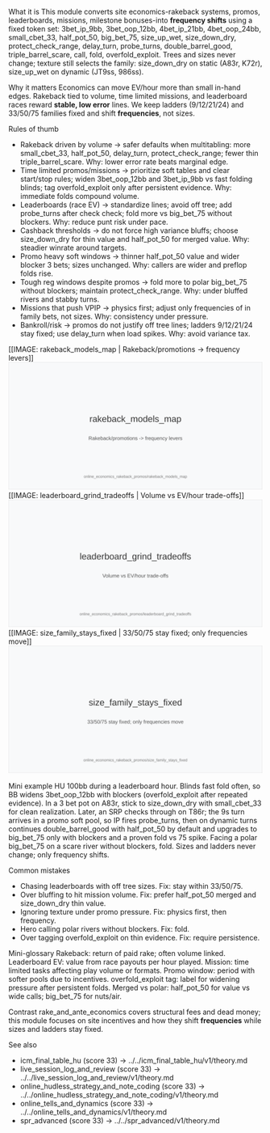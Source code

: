 What it is
This module converts site economics-rakeback systems, promos, leaderboards, missions, milestone bonuses-into **frequency shifts** using a fixed token set: 3bet_ip_9bb, 3bet_oop_12bb, 4bet_ip_21bb, 4bet_oop_24bb, small_cbet_33, half_pot_50, big_bet_75, size_up_wet, size_down_dry, protect_check_range, delay_turn, probe_turns, double_barrel_good, triple_barrel_scare, call, fold, overfold_exploit. Trees and sizes never change; texture still selects the family: size_down_dry on static (A83r, K72r), size_up_wet on dynamic (JT9ss, 986ss).

Why it matters
Economics can move EV/hour more than small in-hand edges. Rakeback tied to volume, time limited missions, and leaderboard races reward **stable, low error** lines. We keep ladders (9/12/21/24) and 33/50/75 families fixed and shift **frequencies**, not sizes.

Rules of thumb

* Rakeback driven by volume -> safer defaults when multitabling: more small_cbet_33, half_pot_50, delay_turn, protect_check_range; fewer thin triple_barrel_scare. Why: lower error rate beats marginal edge.
* Time limited promos/missions -> prioritize soft tables and clear start/stop rules; widen 3bet_oop_12bb and 3bet_ip_9bb vs fast folding blinds; tag overfold_exploit only after persistent evidence. Why: immediate folds compound volume.
* Leaderboards (race EV) -> standardize lines; avoid off tree; add probe_turns after check check; fold more vs big_bet_75 without blockers. Why: reduce punt risk under pace.
* Cashback thresholds -> do not force high variance bluffs; choose size_down_dry for thin value and half_pot_50 for merged value. Why: steadier winrate around targets.
* Promo heavy soft windows -> thinner half_pot_50 value and wider blocker 3 bets; sizes unchanged. Why: callers are wider and preflop folds rise.
* Tough reg windows despite promos -> fold more to polar big_bet_75 without blockers; maintain protect_check_range. Why: under bluffed rivers and stabby turns.
* Missions that push VPIP -> physics first; adjust only frequencies of in family bets, not sizes. Why: consistency under pressure.
* Bankroll/risk -> promos do not justify off tree lines; ladders 9/12/21/24 stay fixed; use delay_turn when load spikes. Why: avoid variance tax.

[[IMAGE: rakeback_models_map | Rakeback/promotions -> frequency levers]]
![Rakeback/promotions -> frequency levers](images/rakeback_models_map.svg)
[[IMAGE: leaderboard_grind_tradeoffs | Volume vs EV/hour trade-offs]]
![Volume vs EV/hour trade-offs](images/leaderboard_grind_tradeoffs.svg)
[[IMAGE: size_family_stays_fixed | 33/50/75 stay fixed; only frequencies move]]
![33/50/75 stay fixed; only frequencies move](images/size_family_stays_fixed.svg)

Mini example
HU 100bb during a leaderboard hour. Blinds fast fold often, so BB widens 3bet_oop_12bb with blockers (overfold_exploit after repeated evidence). In a 3 bet pot on A83r, stick to size_down_dry with small_cbet_33 for clean realization. Later, an SRP checks through on T86r; the 9s turn arrives in a promo soft pool, so IP fires probe_turns, then on dynamic turns continues double_barrel_good with half_pot_50 by default and upgrades to big_bet_75 only with blockers and a proven fold vs 75 spike. Facing a polar big_bet_75 on a scare river without blockers, fold. Sizes and ladders never change; only frequency shifts.

Common mistakes

* Chasing leaderboards with off tree sizes. Fix: stay within 33/50/75.
* Over bluffing to hit mission volume. Fix: prefer half_pot_50 merged and size_down_dry thin value.
* Ignoring texture under promo pressure. Fix: physics first, then frequency.
* Hero calling polar rivers without blockers. Fix: fold.
* Over tagging overfold_exploit on thin evidence. Fix: require persistence.

Mini-glossary
Rakeback: return of paid rake; often volume linked.
Leaderboard EV: value from race payouts per hour played.
Mission: time limited tasks affecting play volume or formats.
Promo window: period with softer pools due to incentives.
overfold_exploit tag: label for widening pressure after persistent folds.
Merged vs polar: half_pot_50 for value vs wide calls; big_bet_75 for nuts/air.

Contrast
rake_and_ante_economics covers structural fees and dead money; this module focuses on site incentives and how they shift **frequencies** while sizes and ladders stay fixed.

See also
- icm_final_table_hu (score 33) -> ../../icm_final_table_hu/v1/theory.md
- live_session_log_and_review (score 33) -> ../../live_session_log_and_review/v1/theory.md
- online_hudless_strategy_and_note_coding (score 33) -> ../../online_hudless_strategy_and_note_coding/v1/theory.md
- online_tells_and_dynamics (score 33) -> ../../online_tells_and_dynamics/v1/theory.md
- spr_advanced (score 33) -> ../../spr_advanced/v1/theory.md